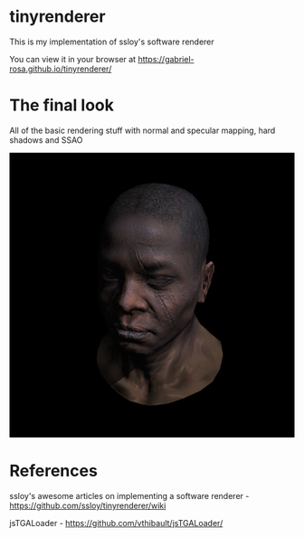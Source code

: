 # tinyrenderer
This is my implementation of ssloy's software renderer

You can view it in your browser at https://gabriel-rosa.github.io/tinyrenderer/

# The final look
All of the basic rendering stuff with normal and specular mapping, hard shadows and SSAO

![Final look](final_look.png)

# References
ssloy's awesome articles on implementing a software renderer - https://github.com/ssloy/tinyrenderer/wiki

jsTGALoader - https://github.com/vthibault/jsTGALoader/

